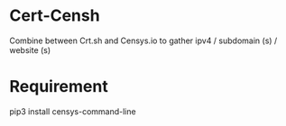 # Cert-Censh
Combine between Crt.sh and Censys.io to gather ipv4 / subdomain (s) / website (s)
# Requirement 
pip3 install censys-command-line
